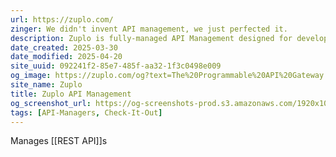 ```yaml
---
url: https://zuplo.com/
zinger: We didn't invent API management, we just perfected it.
description: Zuplo is fully-managed API Management designed for developers. Add rate-limiting, authentication and more as fast as you can commit to git.
date_created: 2025-03-30
date_modified: 2025-04-20
site_uuid: 092241f2-85e7-485f-aa32-1f3c0498e009
og_image: https://zuplo.com/og?text=The%20Programmable%20API%20Gateway
site_name: Zuplo
title: Zuplo API Management
og_screenshot_url: https://og-screenshots-prod.s3.amazonaws.com/1920x1080/80/false/ffa39476735104f55b23edf099874cda4df0e5208ecce16587068d62ffebdd00.jpeg
tags: [API-Managers, Check-It-Out]
---
```


Manages [[REST API]]s 



